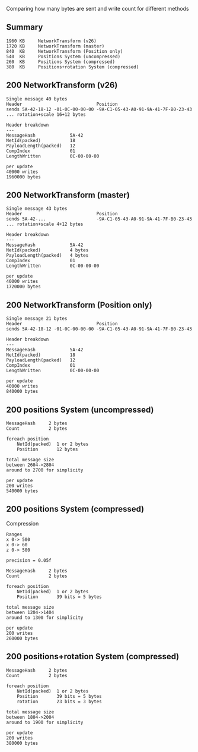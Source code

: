 Comparing how many bytes are sent and write count for different methods


## Summary
```
1960 KB     NetworkTransform (v26)
1720 KB     NetworkTransform (master)
840  KB     NetworkTransform (Position only)
540  KB     Positions System (uncompressed)
260  KB     Positions System (compressed)
380  KB     Positions+rotation System (compressed)
```


## 200 NetworkTransform (v26)
```
Single message 49 bytes
Header                            Position
sends 5A-42-18-12 -01-0C-00-00-00 -9A-C1-05-43-A0-91-9A-41-7F-B0-23-43 ... rotation+scale 16+12 bytes

Header breakdown
---
MessageHash             5A-42
NetId(packed)           18
PayloadLength(packed)   12
CompIndex               01
LengthWritten           0C-00-00-00

per update 
40000 writes
1960000 bytes
```

## 200 NetworkTransform (master)
```
Single message 43 bytes
Header                            Position
sends 5A-42-...                   -9A-C1-05-43-A0-91-9A-41-7F-B0-23-43 ... rotation+scale 4+12 bytes

Header breakdown
---
MessageHash             5A-42
NetId(packed)           4 bytes
PayloadLength(packed)   4 bytes
CompIndex               01
LengthWritten           0C-00-00-00

per update 
40000 writes
1720000 bytes
```

## 200 NetworkTransform (Position only)
```
Single message 21 bytes
Header                            Position
sends 5A-42-18-12 -01-0C-00-00-00 -9A-C1-05-43-A0-91-9A-41-7F-B0-23-43

Header breakdown
---
MessageHash             5A-42
NetId(packed)           18
PayloadLength(packed)   12
CompIndex               01
LengthWritten           0C-00-00-00

per update 
40000 writes
840000 bytes
```

## 200 positions System (uncompressed)
```
MessageHash     2 bytes
Count           2 bytes

foreach position
    NetId(packed)  1 or 2 bytes
    Position       12 bytes

total message size 
between 2604->2804
around to 2700 for simplicity

per update 
200 writes
540000 bytes
```

## 200 positions System (compressed)
Compression
```
Ranges
x 0-> 500
x 0-> 60
z 0-> 500

precision = 0.05f
```

```
MessageHash     2 bytes
Count           2 bytes

foreach position
    NetId(packed)  1 or 2 bytes
    Position       39 bits = 5 bytes

total message size 
between 1204->1404
around to 1300 for simplicity

per update 
200 writes
260000 bytes
```

## 200 positions+rotation System (compressed)
```
MessageHash     2 bytes
Count           2 bytes

foreach position
    NetId(packed)  1 or 2 bytes
    Position       39 bits = 5 bytes
    rotation       23 bits = 3 bytes

total message size 
between 1804->2004
around to 1900 for simplicity

per update 
200 writes
380000 bytes
```
